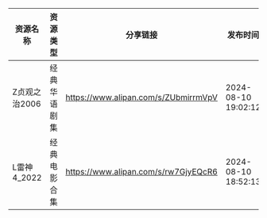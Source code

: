 | 资源名称      | 资源类型   | 分享链接                                 | 发布时间                |
| --------- | ------ | ------------------------------------ | ------------------- |
| Z贞观之治2006 | 经典华语剧集 | https://www.alipan.com/s/ZUbmirrmVpV | 2024-08-10 19:02:12 |
| L雷神4_2022 | 经典电影合集 | https://www.alipan.com/s/rw7GjyEQcR6 | 2024-08-10 18:52:13 |
